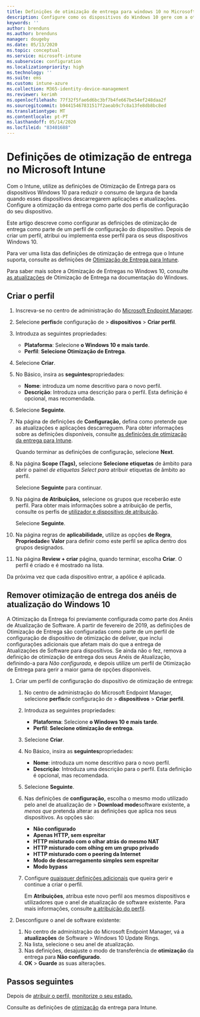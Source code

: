```yaml
---
title: Definições de otimização de entrega para windows 10 no Microsoft Intune - Azure Microsoft Docs
description: Configure como os dispositivos do Windows 10 gere com a otimização da entrega de utilização intune. Em Intune, crie um perfil de configuração do dispositivo para instalar atualizações a partir da internet. Consulte também como substituir os anéis de atualização existentes por um perfil de otimização de entrega.
keywords: ''
author: brenduns
ms.author: brenduns
manager: dougeby
ms.date: 05/13/2020
ms.topic: conceptual
ms.service: microsoft-intune
ms.subservice: configuration
ms.localizationpriority: high
ms.technology: ''
ms.suite: ems
ms.custom: intune-azure
ms.collection: M365-identity-device-management
ms.reviewer: kerimh
ms.openlocfilehash: 77f32f5fae6d6bc3bf7b4fe667be54ef248daa2f
ms.sourcegitcommit: b94415467831517f2aeab9c7c8a13fe8db8bc8ed
ms.translationtype: MT
ms.contentlocale: pt-PT
ms.lasthandoff: 05/14/2020
ms.locfileid: "83401688"
---
```

# <a name="delivery-optimization-settings-in-microsoft-intune"></a>Definições de otimização de entrega no Microsoft Intune

Com o Intune, utilize as definições de Otimização de Entrega para os dispositivos Windows 10 para reduzir o consumo de largura de banda quando esses dispositivos descarregarem aplicações e atualizações. Configure a otimização da entrega como parte dos perfis de configuração do seu dispositivo.  

Este artigo descreve como configurar as definições de otimização de entrega como parte de um perfil de configuração do dispositivo. Depois de criar um perfil, atribui ou implementa esse perfil para os seus dispositivos Windows 10.

Para ver uma lista das definições de otimização de entrega que o Intune suporta, consulte as definições de [Otimização de Entrega para Intune](delivery-optimization-settings.md).  

Para saber mais sobre a Otimização de Entregas no Windows 10, consulte [as atualizações](https://docs.microsoft.com/windows/deployment/update/waas-delivery-optimization) de Otimização de Entrega na documentação do Windows.  

## <a name="create-the-profile"></a>Criar o perfil

1. Inscreva-se no centro de administração do [Microsoft Endpoint Manager](https://go.microsoft.com/fwlink/?linkid=2109431).

2. Selecione **perfis**de configuração de  >  **dispositivos**  >  **Criar perfil**.

3. Introduza as seguintes propriedades:

   - **Plataforma**: Selecione **o Windows 10 e mais tarde**.
   - **Perfil**: **Selecione Otimização de Entrega**.

4. Selecione **Criar**.

5. No Básico, insira as **seguintes**propriedades:

   - **Nome**: introduza um nome descritivo para o novo perfil.
   - **Descrição**: Introduza uma descrição para o perfil. Esta definição é opcional, mas recomendada.

6. Selecione **Seguinte**.

7. Na página de definições de **Configuração,** defina como pretende que as atualizações e aplicações descarreguem. Para obter informações sobre as definições disponíveis, consulte [as definições de otimização da entrega para Intune](delivery-optimization-settings.md).

   Quando terminar as definições de configuração, selecione **Next**.

8. Na página **Scope (Tags),** selecione **Selecione etiquetas** de âmbito para abrir o painel *de etiquetas Select para* atribuir etiquetas de âmbito ao perfil.
  
   Selecione **Seguinte** para continuar.

9. Na página **de Atribuiçãos,** selecione os grupos que receberão este perfil. Para obter mais informações sobre a atribuição de perfis, consulte os perfis de [utilizador e dispositivo de atribuição](../configuration/device-profile-assign.md).

   Selecione **Seguinte**.

10. Na página regras de **aplicabilidade,** utilize as opções **de Regra**, **Propriedade**e **Valor** para definir como este perfil se aplica dentro dos grupos designados.

11. Na página **Review + criar** página, quando terminar, escolha **Criar**. O perfil é criado e é mostrado na lista.

Da próxima vez que cada dispositivo entrar, a apólice é aplicada.

## <a name="remove-delivery-optimization-from-windows-10-update-rings"></a>Remover otimização de entrega dos anéis de atualização do Windows 10

A Otimização da Entrega foi previamente configurada como parte dos Anéis de Atualização de Software. A partir de fevereiro de 2019, as definições de Otimização de Entrega são configuradas como parte de um perfil de configuração de dispositivo de otimização de deliver, que inclui configurações adicionais que afetam mais do que a entrega de Atualizações de Software para dispositivos. Se ainda não o fez, remova a definição de otimização de entrega dos seus Anéis de Atualização, definindo-a para *Não configurada,* e depois utilize um perfil de Otimização de Entrega para gerir a maior gama de opções disponíveis.

1. Criar um perfil de configuração do dispositivo de otimização de entrega:

    1. No centro de administração do Microsoft Endpoint Manager, selecione **perfis**de configuração de  >  **dispositivos**  >  **Criar perfil**.
    2. Introduza as seguintes propriedades:

        - **Plataforma**: Selecione **o Windows 10 e mais tarde**.
        - **Perfil**: **Selecione otimização de entrega**.

    3. Selecione **Criar**.
    4. No Básico, insira as **seguintes**propriedades:

        - **Nome**: introduza um nome descritivo para o novo perfil.
        - **Descrição**: Introduza uma descrição para o perfil. Esta definição é opcional, mas recomendada.

    5. Selecione **Seguinte**.
    6. Nas definições de **configuração,** escolha o mesmo modo utilizado pelo anel de atualização de  >  **Download mode**software existente, a *menos que* pretenda alterar as definições que aplica nos seus dispositivos. As opções são:

        - **Não configurado**
        - **Apenas HTTP, sem espreitar**
        - **HTTP misturado com o olhar atrás do mesmo NAT**
        - **HTTP misturado com olhing em um grupo privado**
        - **HTTP misturado com o peering da Internet**
        - **Modo de descarregamento simples sem espreitar**
        - **Modo bypass**

    7. Configure [quaisquer definições adicionais](delivery-optimization-settings.md) que queira gerir e continue a criar o perfil.

        Em **Atribuições**, atribua este novo perfil aos mesmos dispositivos e utilizadores que o anel de atualização de software existente. Para mais informações, consulte [a atribuição do perfil](device-profile-assign.md).

2. Desconfigure o anel de software existente:

    1. No centro de administração do Microsoft Endpoint Manager, vá a **atualizações** de Software > Windows 10 Update Rings.
    2. Na lista, selecione o seu anel de atualização.
    3. Nas definições, desajuste o modo de transferência de **otimização** da entrega para **Não configurado**.
    4. **OK**  >  **Guarde** as suas alterações.

## <a name="next-steps"></a>Passos seguintes

Depois de [atribuir o perfil,](device-profile-assign.md) [monitorize o seu estado.](device-profile-monitor.md)

Consulte as definições de [otimização](delivery-optimization-settings.md) da entrega para Intune.
